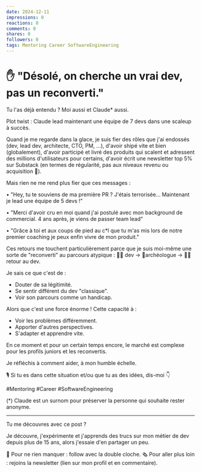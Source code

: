 ```yaml
---
date: 2024-12-11
impressions: 0
reactions: 0
comments: 0
shares: 0
followers: 0
tags: Mentoring Career SoftwareEngineering
---
```


# ✋ "Désolé, on cherche un vrai dev, pas un reconverti."

Tu l'as déjà entendu ? Moi aussi et Claude\* aussi.

Plot twist : Claude lead maintenant une équipe de 7 devs dans une scaleup à succès.

Quand je me regarde dans la glace, je suis fier des rôles que j'ai endossés (dev, lead dev, architecte, CTO, PM, ...), d'avoir shipé vite et bien (globalement), d'avoir participé et livré des produits qui scalent et adressent des millions d'utilisateurs pour certains, d'avoir écrit une newsletter top 5% sur Substack (en termes de régularité, pas aux niveaux revenu ou acquisition 🤣).

Mais rien ne me rend plus fier que ces messages :

• "Hey, tu te souviens de ma première PR ? J'étais terrorisée... Maintenant je lead une équipe de 5 devs !"

• "Merci d'avoir cru en moi quand j'ai postulé avec mon background de commercial. 4 ans après, je viens de passer team lead"

• "Grâce à toi et aux coups de pied au c\*l que tu m'as mis lors de notre premier coaching je peux enfin vivre de mon produit."

Ces retours me touchent particulièrement parce que je suis moi-même une sorte de "reconverti" au parcours atypique : 👨‍💻 dev -> 👷archéologue -> 👨‍💻 retour au dev.

Je sais ce que c'est de :

- Douter de sa légitimité.
- Se sentir différent du dev "classique".
- Voir son parcours comme un handicap.

Alors que c'est une force énorme ! Cette capacité à :

- Voir les problèmes différemment.
- Apporter d'autres perspectives.
- S'adapter et apprendre vite.

En ce moment et pour un certain temps encore, le marché est complexe pour les profils juniors et les reconvertis.

Je réfléchis à comment aider, à mon humble échelle.

🎙️ Si tu es dans cette situation et/ou que tu as des idées, dis-moi 👇

#Mentoring #Career #SoftwareEngineering

(\*) Claude est un surnom pour préserver la personne qui souhaite rester anonyme.

---

Tu me découvres avec ce post ?

Je découvre, j'expérimente et j'apprends des trucs sur mon métier de dev depuis plus de 15 ans, alors j'essaie d'en partager un peu.

🔔 Pour ne rien manquer : follow avec la double cloche.
🗞️ Pour aller plus loin : rejoins la newsletter (lien sur mon profil et en commentaire).
